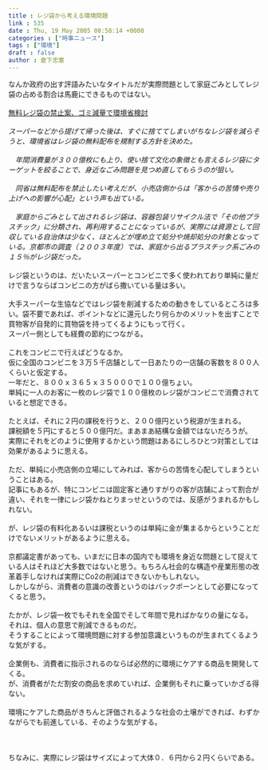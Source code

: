 ```yaml
---
title : レジ袋から考える環境問題
link : 535
date : Thu, 19 May 2005 08:58:14 +0000
categories : ["時事ニュース"]
tags : ["環境"]
draft : false
author : 倉下忠憲
---
```


なんか政府の出す評語みたいなタイトルだが実際問題として家庭ごみとしてレジ袋の占める割合は馬鹿にできるものではない。<BR><BR><A HREF="http://headlines.yahoo.co.jp/hl?a=20050518-00000501-yom-soci" TARGET="_blank">無料レジ袋の禁止案、ゴミ減量で環境省検討</A><BR><BR><I>スーパーなどから提げて帰った後は、すぐに捨ててしまいがちなレジ袋を減らそうと、環境省はレジ袋の無料配布を規制する方針を決めた。<BR><BR>　年間消費量が３００億枚にも上り、使い捨て文化の象徴とも言えるレジ袋にターゲットを絞ることで、身近なごみ問題を見つめ直してもらうのが狙い。<BR><BR>　同省は無料配布を禁止したい考えだが、小売店側からは「客からの苦情や売り上げへの影響が心配」という声も出ている。<BR><BR>　家庭からごみとして出されるレジ袋は、容器包装リサイクル法で「その他プラスチック」に分類され、再利用することになっているが、実際には資源として回収している自治体は少なく、ほとんどが埋め立て処分や焼却処分の対象となっている。京都市の調査（２００３年度）では、家庭から出るプラスチック系ごみの１５％がレジ袋だった。</I><BR><BR>レジ袋というのは、だいたいスーパーとコンビニで多く使われており単純に量だけで言うならばコンビニの方がばら撒いている量は多い。<BR><BR>大手スーパーな生協などではレジ袋を削減するための動きをしているところは多い。袋不要であれば、ポイントなどに還元したり何らかのメリットを出すことで買物客が自発的に買物袋を持ってくるようにもって行く。<BR>スーパー側としても経費の節約につながる。<BR><BR>これをコンビニで行えばどうなるか。<BR>仮に全国のコンビニを３万５千店舗として一日あたりの一店舗の客数を８００人くらいと仮定する。<BR>一年だと、８００ｘ３６５ｘ３５０００で１００億ちょい。<BR>単純に一人のお客に一枚のレジ袋で１００億枚のレジ袋がコンビニで消費されていると想定できる。<BR><BR>たとえば、それに２円の課税を行うと、２００億円という税源が生まれる。<BR>課税額を５円にすると５００億円だ。まあまあ結構な金額ではないだろうが。<BR>実際にそれをどのように使用するかという問題はあるにしろひとつ対策としては効果があるように思える。<BR><BR>ただ、単純に小売店側の立場にしてみれば、客からの苦情を心配してしまうということはある。<BR>記事にもあるが、特にコンビニは固定客と通りすがりの客が店舗によって割合が違い、それを一律にレジ袋かねとりまっせというのでは、反感がうまれるかもしれない。<BR><BR>が、レジ袋の有料化あるいは課税というのは単純に金が集まるからということだけでないメリットがあるように思える。<BR><BR>京都議定書があっても、いまだに日本の国内でも環境を身近な問題として捉えている人はそれほど大多数ではないと思う。もちろん社会的な構造や産業形態の改革着手しなければ実際にCo2の削減はできないかもしれない。<BR>しかしながら、消費者の意識の改善というのはバックボーンとして必要になってくると思う。<BR><BR>たかが、レジ袋一枚でもそれを全国でそして年間で見ればかなりの量になる。<BR>それは、個人の意思で削減できるものだ。<BR>そうすることによって環境問題に対する参加意識というものが生まれてくるような気がする。<BR><BR>企業側も、消費者に指示されるのならば必然的に環境にケアする商品を開発してくる。<BR>が、消費者がただ割安の商品を求めていれば、企業側もそれに乗っていかざる得ない。<BR><BR>環境にケアした商品がきちんと評価されるような社会の土壌ができれば、わずかながらでも前進している、そのような気がする。<BR><BR><BR><BR>ちなみに、実際にレジ袋はサイズによって大体０．６円から２円くらいである。<BR><br><br>
